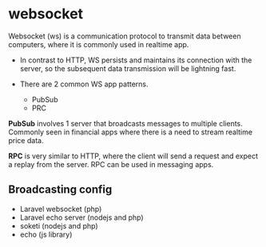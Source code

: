 # websocket

Websocket (ws) is a communication protocol to transmit data between computers, where it is commonly used in realtime app.

-   In contrast to HTTP, WS persists and maintains its connection with the server, so the subsequent data transmission will be lightning fast.

-   There are 2 common WS app patterns.
    -   PubSub
    -   PRC

**PubSub** involves 1 server that broadcasts messages to multiple clients. Commonly seen in financial apps where there is a need to stream realtime price data.

**RPC** is very similar to HTTP, where the client will send a request and expect a replay from the server. RPC can be used in messaging apps.

## Broadcasting config

-   Laravel websocket (php)
-   Laravel echo server (nodejs and php)
-   soketi (nodejs and php)
-   echo (js library)
